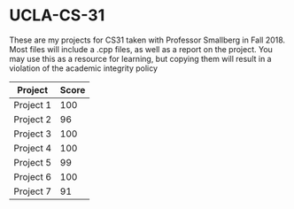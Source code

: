 # UCLA-CS-31
These are my projects for CS31 taken with Professor Smallberg in Fall 2018. Most files will include a .cpp files, as well as a report on the project. You may use this as a resource for learning, but copying them will result in a violation of the academic integrity policy

| Project    | Score |
| ---------- | ----- |
| Project 1  | 100   |
| Project 2  | 96    |
| Project 3  | 100   |
| Project 4  | 100   |
| Project 5  | 99    |
| Project 6  | 100   |
| Project 7  | 91    |
